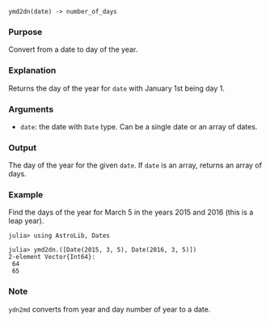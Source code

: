 ```
ymd2dn(date) -> number_of_days
```

### Purpose

Convert from a date to day of the year.

### Explanation

Returns the day of the year for `date` with January 1st being day 1.

### Arguments

  * `date`: the date with `Date` type.  Can be a single date or an array of dates.

### Output

The day of the year for the given `date`.  If `date` is an array, returns an array of days.

### Example

Find the days of the year for March 5 in the years 2015 and 2016 (this is a leap year).

```jldoctest
julia> using AstroLib, Dates

julia> ymd2dn.([Date(2015, 3, 5), Date(2016, 3, 5)])
2-element Vector{Int64}:
 64
 65
```

### Note

`ydn2md` converts from year and day number of year to a date.
